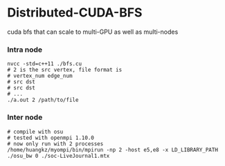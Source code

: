 # Distributed-CUDA-BFS
cuda bfs that can scale to multi-GPU as well as multi-nodes

### Intra node 

```
nvcc -std=c++11 ./bfs.cu
# 2 is the src vertex, file format is
# vertex_num edge_num
# src dst
# src dst
# ...
./a.out 2 /path/to/file
```

### Inter node

```
# compile with osu
# tested with openmpi 1.10.0
# now only run with 2 processes
/home/huangkz/myompi/bin/mpirun -np 2 -host e5,e8 -x LD_LIBRARY_PATH ./osu_bw 0 ./soc-LiveJournal1.mtx
```

